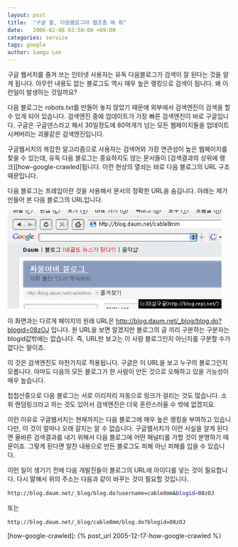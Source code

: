 ```yaml
---
layout: post
title:  "구글 왈, 다음블로그야 협조좀 해 줘"
date:   2006-02-08 03:50:00 +09:00
categories: service
tags: google
author: Samgu Lee
---
```

구글 웹서치를 즐겨 쓰는 인터넷 사용자는 유독 다음블로그가 검색이 잘 된다는 것을 알게 됩니다. 아무런 내용도 없는 블로그도 역시 매우 높은 랭킹으로 검색이 됩니다. 왜 이런일이 발생하는 것일까요?

다음 블로그는 robots.txt를 만들어 놓지 않았기 때문에 외부에서 검색엔진이 검색을 할 수 있게 되어 있습니다. 검색엔진 중에 업데이트가 가장 빠른 검색엔진이 바로 구글입니다. 구글은 구글댄스라고 해서 30일정도에 80억개가 넘는 모든 웹페이지들을 업데이트 시켜버리는 괴물같은 검색엔진입니다.

구글웹서치의 복잡한 알고리즘으로 사용자는 검색어와 가장 연관성이 높은 웹페이지를 찾을 수 있는데, 유독 다음 블로그는 중요하지도 않는 문서들이 [검색결과의 상위에 랭크][how-google-crawled]됩니다. 이런 현상의 열쇠는 바로 다음 블로그의 URL 구조 때문입니다.

다음 블로그는 프레임이란 것을 사용해서 문서의 정확한 URL을 숨김니다. 아래는 제가 만들어 본 다음 블로그의 URL입니다.

![다음 블로그의 URL](/assets/daum_blog_url.jpg)

이 화면과는 다르게 페이지의 원래 URL은 http://blog.daum.net/_blog/blog.do?blogid=08zOJ 입니다. 원 URL을 보면 알겠지만 블로그의 글 끼리 구분하는 구분자는 blogid값밖에는 없습니다. 즉, URL만 보고는 이 사람 블로그인지 아닌지를 구분할 수가 없다는 말이죠.

이 것은 검색엔진도 마찬가지로 적용됩니다. 구글은 이 URL을 보고 누구의 블로그인지 모릅니다. 아마도 다음의 모든 블로그가 한 사람이 만든 것으로 오해하고 있을 가능성이 매우 높습니다.

첩첩산중으로 다음 블로그는 서로 이리저리 자동으로 링크가 걸리는 것도 많습니다. 소위 랜덤링크라고 하는 것도 있어서 검색엔진은 더욱 혼란스러울 수 밖에 없겠지요.

이런 이유로 구글웹서치는 현재까지는 다음 블로그에 매우 높은 랭킹을 부여하고 있습니다만, 이 것이 얼마나 오래 갈지는 알 수 없습니다. 구글웹서치가 이런 사실을 알게 된다면 올바른 검색결과를 내기 위해서 다음 블로그에 어떤 패널티를 가할 것이 분명하기 때문이죠. 그렇게 된다면 알찬 내용으로 만든 블로그도 피해 아닌 피해를 입을 수 있습니다.

이런 일이 생기기 전에 다음 개발진들이 블로그의 URL에 아이디를 넣는 것이 필요합니다. 다시 말해서 위의 주소는 다음과 같이 바꾸는 것이 필요할 것입니다.

```sh
http://blog.daum.net/_blog/blog.do?username=cable8mm&blogid=08zOJ
```

또는

```sh
http://blog.daum.net/_blog/cable8mm/blog.do?blogid=08zOJ
```

[how-google-crawled]: {% post_url 2005-12-17-how-google-crawled %}
